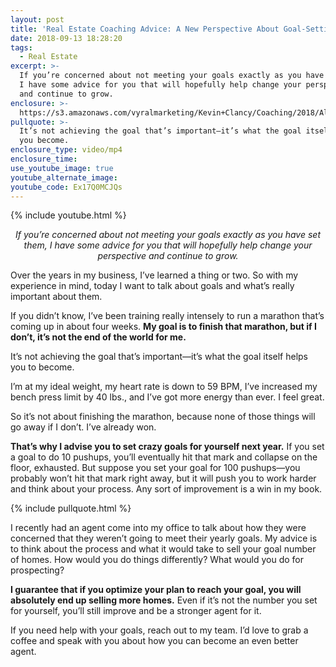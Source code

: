 ```yaml
---
layout: post
title: 'Real Estate Coaching Advice: A New Perspective About Goal-Setting'
date: 2018-09-13 18:28:20
tags:
  - Real Estate
excerpt: >-
  If you’re concerned about not meeting your goals exactly as you have set them,
  I have some advice for you that will hopefully help change your perspective
  and continue to grow.
enclosure: >-
  https://s3.amazonaws.com/vyralmarketing/Kevin+Clancy/Coaching/2018/Albany+Real+Estate+Agent-+Coaching+Goals.mp4
pullquote: >-
  It’s not achieving the goal that’s important—it’s what the goal itself helps
  you become.
enclosure_type: video/mp4
enclosure_time:
use_youtube_image: true
youtube_alternate_image:
youtube_code: Ex17Q0MCJQs
---
```


{% include youtube.html %}

<p style="text-align: center;"><em>If you’re concerned about not meeting your goals exactly as you have set them, I have some advice for you that will hopefully help change your perspective and continue to grow.</em></p>

Over the years in my business, I’ve learned a thing or two. So with my experience in mind, today I want to talk about goals and what’s really important about them.

If you didn’t know, I’ve been training really intensely to run a marathon that’s coming up in about four weeks. **My goal is to finish that marathon, but if I don’t, it’s not the end of the world for me.**

It’s not achieving the goal that’s important—it’s what the goal itself helps you to become.

I’m at my ideal weight, my heart rate is down to 59 BPM, I’ve increased my bench press limit by 40 lbs., and I’ve got more energy than ever. I feel great.

So it’s not about finishing the marathon, because none of those things will go away if I don’t. I’ve already won.

**That’s why I advise you to set crazy goals for yourself next year.** If you set a goal to do 10 pushups, you’ll eventually hit that mark and collapse on the floor, exhausted. But suppose you set your goal for 100 pushups—you probably won’t hit that mark right away, but it will push you to work harder and think about your process. Any sort of improvement is a win in my book.

{% include pullquote.html %}

I recently had an agent come into my office to talk about how they were concerned that they weren’t going to meet their yearly goals. My advice is to think about the process and what it would take to sell your goal number of homes. How would you do things differently? What would you do for prospecting?

**I guarantee that if you optimize your plan to reach your goal, you will absolutely end up selling more homes.** Even if it’s not the number you set for yourself, you’ll still improve and be a stronger agent for it.

If you need help with your goals, reach out to my team. I’d love to grab a coffee and speak with you about how you can become an even better agent.